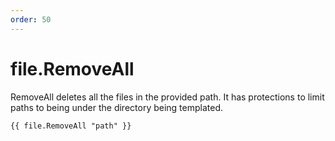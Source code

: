 ```yaml
---
order: 50
---
```


# file.RemoveAll

RemoveAll deletes all the files in the provided path. It has protections to limit paths to being under the directory being templated.

```
{{ file.RemoveAll "path" }}
```
